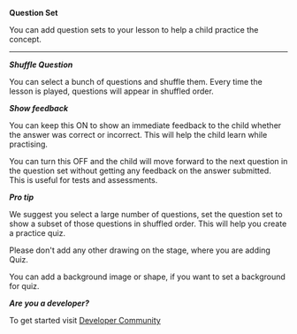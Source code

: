 **Question Set**

You can add question sets to your lesson to help a child practice the concept.

---

***Shuffle Question***

You can select a bunch of questions and shuffle them. Every time the lesson is played, questions will appear in shuffled order. 

***Show feedback***

You can keep this ON to show an immediate feedback to the child whether the answer was correct or incorrect. This will help the child learn while practising.

You can turn this OFF and the child will move forward to the next question in the question set without getting any feedback on the answer submitted. This is useful for tests and assessments. 

***Pro tip***

We suggest you select a large number of questions, set the question set to show a subset of those questions in shuffled order. This will help you create a practice quiz.

Please don't add any other drawing on the stage, where you are adding Quiz. 

You can add a background image or shape, if you want to set a background for quiz.

***Are you a developer?***

To get started visit <a href="http://www.sunbird.org/" target="_blank">Developer Community</a>
